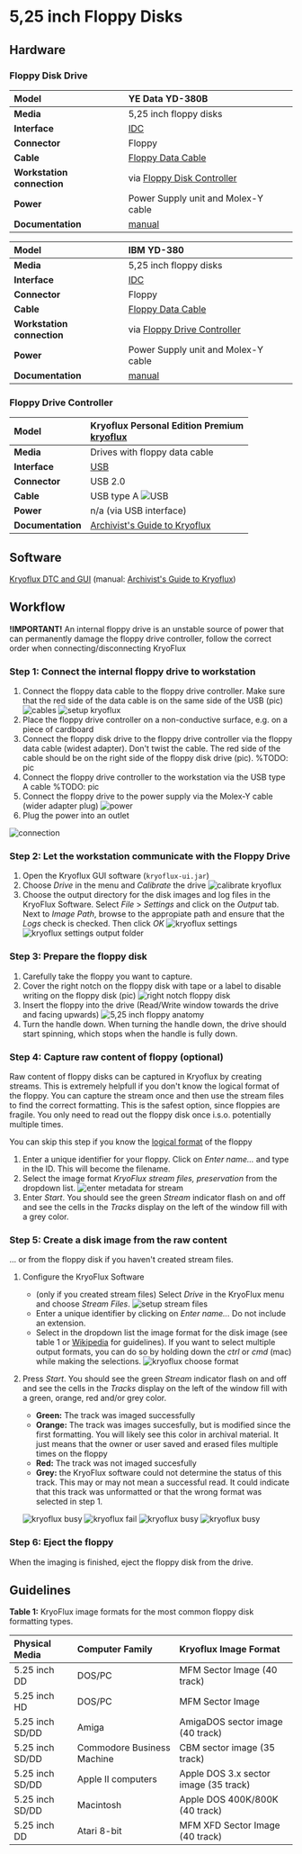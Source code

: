 # 5,25 inch Floppy Disks

## Hardware

### Floppy Disk Drive

| **Model** | YE Data YD-380B |
|:--|:--|
| **Media** | 5,25 inch floppy disks |
| **Interface** | [IDC](https://www.wikidata.org/wiki/Q374830) |
| **Connector** | Floppy |
| **Cable** | [Floppy Data Cable](https://www.computerhope.com/jargon/f/flopcabl.htm) |
| **Workstation connection** | via [Floppy Disk Controller](https://www.wikidata.org/wiki/Q741867) |
| **Power** | Power Supply unit and Molex-Y cable |
| **Documentation** | [manual](http://www.vintagecomputer.net/fjkraan/comp/divcomp/doc/YE_Data_YD-380_5.25inchHHHDFloppy.pdf) |

| **Model**  | IBM YD-380 |
|:--|:--|
| **Media** | 5,25 inch floppy disks |
| **Interface** | [IDC](https://www.wikidata.org/wiki/Q374830) |
| **Connector** | Floppy |
| **Cable** | [Floppy Data Cable](https://www.computerhope.com/jargon/f/flopcabl.htm) |
| **Workstation connection** | via [Floppy Drive Controller](https://www.wikidata.org/wiki/Q741867) |
| **Power** | Power Supply unit and Molex-Y cable |
| **Documentation** | [manual](http://www.vintagecomputer.net/fjkraan/comp/divcomp/doc/YE_Data_YD-380_5.25inchHHHDFloppy.pdf) |

### Floppy Drive Controller

| **Model** | Kryoflux Personal Edition Premium<br>[kryoflux](images/kryoflux/Kryoflux_board_clean.JPG)|
|:--|:--|
| **Media** | Drives with floppy data cable |
| **Interface** | [USB](https://www.wikidata.org/wiki/Q42378) |
| **Connector** | USB 2.0 |
| **Cable** | USB type A ![USB](images/USB-A.jpg) |
| **Power** | n/a (via USB interface) |
| **Documentation** | [Archivist's Guide to Kryoflux](https://github.com/archivistsguidetokryoflux/archivists-guide-to-kryoflux) |

## Software

[Kryoflux DTC and GUI](https://www.kryoflux.com/?page=download) (manual: [Archivist's Guide to Kryoflux](https://github.com/archivistsguidetokryoflux/archivists-guide-to-kryoflux))

## Workflow

**!IMPORTANT!** An internal floppy drive is an unstable source of power that can permanently damage the floppy drive controller, follow the correct order when connecting/disconnecting KryoFlux

### Step 1: Connect the internal floppy drive to workstation

1. Connect the floppy data cable to the floppy drive controller. Make sure that the red side of the data cable is on the same side of the USB (pic)
   ![cables](images/floppy/floppy_power_data_cable.png)
   ![setup kryoflux](images/kryoflux/kryoflux_board.JPG)
2. Place the floppy drive controller on a non-conductive surface, e.g. on a piece of cardboard
3. Connect the floppy disk drive to the floppy drive controller via the floppy data cable (widest adapter). Don't twist the cable. The red side of the cable should be on the right side of the floppy disk drive (pic). %TODO: pic
4. Connect the floppy drive controller to the workstation via the USB type A cable %TODO: pic
5. Connect the floppy drive to the power supply via the Molex-Y cable (wider adapter plug)
   ![power](images/floppy/5-25-floppy-power.png)
6. Plug the power into an outlet

![connection](images/floppy/5-25-floppy-connection-kryoflux.png)

### Step 2: Let the workstation communicate with the Floppy Drive

1. Open the Kryoflux GUI software (`kryoflux-ui.jar`)
2. Choose _Drive_ in the menu and _Calibrate_ the drive
     ![calibrate kryoflux](images/kryoflux/kryoflux_calibrate.png)
3. Choose the output directory for the disk images and log files in the KryoFlux Software. Select _File_ > _Settings_ and click on the _Output_ tab. Next to _Image Path_, browse to the appropiate path and ensure that the _Logs_ check is checked. Then click _OK_
   ![kryoflux settings](images/kryoflux/kryoflux_settings.png)
   ![kryoflux settings output folder](images/kryoflux/kroyflux_settings_output.png)

### Step 3: Prepare the floppy disk

1. Carefully take the floppy you want to capture.
2. Cover the right notch on the floppy disk with tape or a label to disable writing on the floppy disk (pic)
   ![right notch floppy disk](images/floppy/5-25-floppy-blocker.png)
3. Insert the floppy into the drive (Read/Write window towards the drive and facing upwards)
   ![5,25 inch floppy anatomy](images/floppy/5_25_anatomy.png)
4. Turn the handle down. When turning the handle down, the drive should start spinning, which stops when the handle is fully down.

### Step 4: Capture raw content of floppy (optional)

Raw content of floppy disks can be captured in Kryoflux by creating streams. This is extremely helpfull if you don't know the logical format of the floppy. You can capture the stream once and then use the stream files to find the correct formatting. This is the safest option, since floppies are fragile. You only need to read out the floppy disk once i.s.o. potentially multiple times.

You can skip this step if you know the [logical format](https://github.com/archivistsguidetokryoflux/archivists-guide-to-kryoflux/blob/master/2%20PART%20TWO%20In-Depth/Disk-Image-Formats.md) of the floppy

1. Enter a unique identifier for your floppy. Click on _Enter name..._ and type in the ID. This will become the filename.
2. Select the image format _KryoFlux stream files, preservation_ from the dropdown list.
   ![enter metadata for stream](images/kryoflux/kryoflux_setup_capture.png)
3. Enter _Start_. You should see the green _Stream_ indicator flash on and off and see the cells in the _Tracks_ display on the left of the window fill with a grey color.

### Step 5: Create a disk image from the raw content

... or from the floppy disk if you haven't created stream files.

1. Configure the KryoFlux Software
   - (only if you created stream files) Select _Drive_ in the KryoFlux menu and choose _Stream Files_.
     ![setup stream files](images/kryoflux/kryoflux_settings_stream.png)
   - Enter a unique identifier by clicking on _Enter name..._ Do not include an extension.
   - Select in the dropdown list the image format for the disk image (see table 1 or [Wikipedia](https://en.wikipedia.org/wiki/List_of_floppy_disk_formats#Logical_formats) for guidelines). If you want to select multiple output formats, you can do so by holding down the _ctrl_ or _cmd_ (mac) while making the selections.
     ![kryoflux choose format](images/kryoflux/kryoflux_choose_format.png)
2. Press _Start_. You should see the green _Stream_ indicator flash on and off and see the cells in the _Tracks_ display on the left of the window fill with a green, orange, red and/or grey color.
   - **Green:** The track was imaged successfully
   - **Orange:** The track was images succesfully, but is modified since the first formatting. You will likely see this color in archival material. It just means that the owner or user saved and erased files multiple times on the floppy
   - **Red:** The track was not imaged succesfully
   - **Grey:** the KryoFlux software could not determine the status of this track. This may or may not mean a successful read. It could indicate that this track was unformatted or that the wrong format was selected in step 1.

   ![kryoflux busy](images/kryoflux/kryoflux_busy.png)
   ![kryoflux fail](images/kryoflux/kryoflux_geen_success.png)
   ![kryoflux busy](images/kryoflux/kryoflux_success.png)
   ![kryoflux busy](images/kryoflux/kryoflux_modified.png)

### Step 6: Eject the floppy

When the imaging is finished, eject the floppy disk from the drive.

## Guidelines

**Table 1:** KryoFlux image formats for the most common floppy disk formatting types.

| Physical Media  | Computer Family            | Kryoflux Image Format                 |
| :-------------- | :------------------------- | :------------------------------------ |
| 5.25 inch DD    | DOS/PC                     | MFM Sector Image (40 track)           |
| 5.25 inch HD    | DOS/PC                     | MFM Sector Image                      |
| 5.25 inch SD/DD | Amiga                      | AmigaDOS sector image (40 track)      |
| 5.25 inch SD/DD | Commodore Business Machine | CBM sector image (35 track)           |
| 5.25 inch SD/DD | Apple II computers         | Apple DOS 3.x sector image (35 track) |
| 5.25 inch SD/DD | Macintosh                  | Apple DOS 400K/800K (40 track)        |
| 5.25 inch DD    | Atari 8-bit                | MFM XFD Sector Image (40 track)       |
